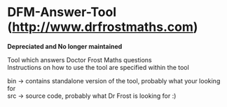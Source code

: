 # DFM-Answer-Tool (http://www.drfrostmaths.com)
**Depreciated and No longer maintained** 

Tool which answers Doctor Frost Maths questions                                       
Instructions on how to use the tool are specified within the tool

bin -> contains standalone version of the tool, probably what your looking for                                  
src -> source code, probably what Dr Frost is looking for :)
